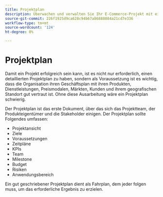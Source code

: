 ```yaml
---
title: Projektplan
description: Überwachen und verwalten Sie Ihr E-Commerce-Projekt mit einem detaillierten E-Commerce-Projektplan.
source-git-commit: 226f1925d9ca628c94b67a86888084a21cd7e336
workflow-type: tm+mt
source-wordcount: '124'
ht-degree: 0%

---
```



# Projektplan

Damit ein Projekt erfolgreich sein kann, ist es nicht nur erforderlich, einen detaillierten Projektplan zu haben, sondern als Voraussetzung ist es wichtig, dass die Organisation ihren Geschäftsplan mit ihren Produkten, Dienstleistungen, Preismodalen, Märkten, Kunden und ihrem geografischen Standort gut vertraut ist. Ohne diese Ausarbeitung wäre ein Projektplan schwierig.

Der Projektplan ist das erste Dokument, über das sich das Projektteam, der Produkteigentümer und die Stakeholder einigen. Der Projektplan sollte Folgendes umfassen:

- Projektansicht
- Ziele
- Voraussetzungen
- Zeitpläne
- KPIs
- Team
- Milestone
- Budget
- Risiken
- Anwendungsbereich

Ein gut geschriebener Projektplan dient als Fahrplan, dem jeder folgen muss, um das erforderliche Ergebnis zu erzielen.
